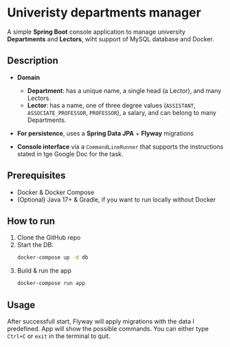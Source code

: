 # Univeristy departments manager

A simple **Spring Boot** console application to manage university **Departments** and **Lectors**, wiht support of MySQL database and Docker.  

## Description

- **Domain**  
  - **Department**: has a unique name, a single head (a Lector), and many Lectors.  
  - **Lector**: has a name, one of three degree values (`ASSISTANT`, `ASSOCIATE_PROFESSOR`, `PROFESSOR`), a salary, and can belong to many Departments.

- **For persistence**, uses a **Spring Data JPA** + **Flyway** migrations
  
- **Console interface** via a `CommandLineRunner` that supports the instructions stated in tge Google Doc for the task.

## Prerequisites

- Docker & Docker Compose
- (Optional) Java 17+ & Gradle, if you want to run locally without Docker

## How to run

1. Clone the GitHub repo
2. Start the DB:
   ```bash
   docker-compose up -d db
   ```
3. Build & run the app
   ```bash
   docker-compose run app
   ```
## Usage

After successfull start, Flyway will apply migrations with the data I predefined. App will show the possible commands. You can either type `Ctrl+C` or `exit` in the terminal to quit.
